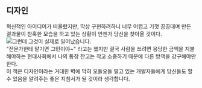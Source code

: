 ## 디자인

혁신적인 아이디어가 떠올랐지만, 막상 구현하려하니 너무 어렵고 기껏 끙끙대며 만든 결과물이 참혹한 모습을 하고 있는 상황이 언젠가 당신을 찾아올 것이다.
![그런데 그것이 실제로 일어났습니다.]()
<br>
"전문가한테 맡기면 그민이야~" 라고는 했지만 결국 사람을 쓰려면 응당한 금액을 지불해야하는 현대사회에서 나의 통장 잔고는 작고 소중하기 때문에 다른 방책을 강구해야만 한다.
<br>
이 책은 디자인이라는 거대한 벽에 막혀 오들오들 떨고 있는 개발자들에게 당신들도 할 수 있음을 알려주는 좋은 지침서가 될 것이라 생각합니다.
